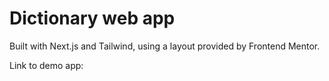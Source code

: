 # Dictionary web app

Built with Next.js and Tailwind, using a layout provided by Frontend Mentor.

Link to demo app:
